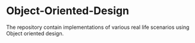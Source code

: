 # Object-Oriented-Design
The repository contain implementations of various real life scenarios using Object oriented design. 
